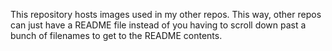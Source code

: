 This repository hosts images used in my other repos. This way, other repos can just have a README file instead of you having to scroll down past a bunch of filenames to get to the README contents. 
